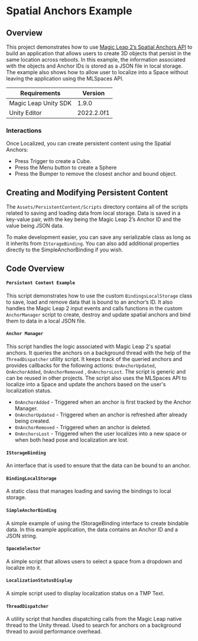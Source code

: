  # Spatial Anchors Example

## Overview

This project demonstrates how to use [Magic Leap 2’s Spatial Anchors API](https://developer-docs.magicleap.cloud/docs/guides/unity/perception/anchors/spatial-anchors-overview) to build an application that allows users to create 3D objects that persist in the same location across reboots. In this example, the information associated with the objects and Anchor IDs is stored as a JSON file in local storage. The example also shows how to allow user to localize into a Space without leaving the application using the MLSpaces API.

| Requirements| Version|
|--| --|
|Magic Leap Unity SDK | 1.9.0 |
|Unity Editor| 2022.2.0f1 |

### Interactions

Once Localized, you can create persistent content using the Spatial Anchors:

- Press Trigger to create a Cube.
- Press the Menu button to create a Sphere
- Press the Bumper to remove the closest anchor and bound object.

## Creating and Modifying Persistent Content

The `Assets/PersistentContent/Scripts` directory contains all of the scripts related to saving and loading data from local storage. Data is saved in a key-value pair, with the key being the Magic Leap 2’s Anchor ID and the value being JSON data.

To make development easier, you can save any serializable class as long as it inherits from `IStorageBinding`. You can also add additional properties directly to the SimpleAnchorBinding if you wish.

## Code Overview

#### `Persistent Content Example`

This script demonstrates how to use the custom `BindingsLocalStorage` class to save, load and remove data that is bound to an anchor’s ID. It also handles the Magic Leap 2 input events and calls functions in the custom `AnchorManager` script to create, destroy and update spatial anchors and bind them to data in a local JSON file.

#### `Anchor Manager`

This script handles the logic associated with Magic Leap 2's spatial anchors. It queries the anchors on a background thread with the help of the `ThreadDispatcher` utility script. It keeps track of the queried anchors and provides callbacks for the following actions: `OnAnchorUpdated`, `OnAnchorAdded`, `OnAnchorRemoved` , `OnAnchorsLost`. The script is generic and can be reused in other projects. The script also uses the MLSpaces  API to localize into a Space and update the anchors based on the user's localization status.

- `OnAnchorAdded`  - Triggered when an anchor is first tracked by the Anchor Manager.
- `OnAnchorUpdated` - Triggered when an anchor is refreshed after already being created.
- `OnAnchorRemoved` - Triggered when an anchor is deleted.
- `OnAnchorsLost` - Triggered when the user localizes into a new space or when both head pose and localization are lost.

#### `IStorageBinding`

An interface that is used to ensure that the data can be bound to an anchor.

#### `BindingLocalStorage`

A static class that manages loading and saving the bindings to local storage.

#### `SimpleAnchorBinding`

A simple example of using the IStorageBinding interface to create bindable data. In this example application, the data contains an Anchor ID and a JSON string.

#### `SpaceSelector`

A simple script that allows users to select a space from a dropdown and localize into it.

#### `LocalizationStatusDisplay`

A simple script used to display localization status on a TMP Text.

#### `ThreadDispatcher`

A utility script that handles dispatching calls from the Magic Leap native thread to the Unity thread. Used to search for anchors on a background thread to avoid performance overhead.
